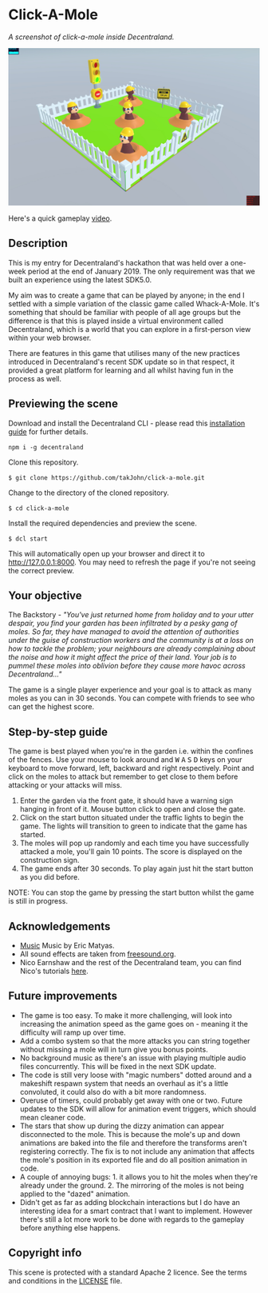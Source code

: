 # Click-A-Mole

_A screenshot of click-a-mole inside Decentraland._

![screenshot](https://github.com/takJohn/click-a-mole/blob/master/screenshots/click-a-mole-screen.jpg)

Here's a quick gameplay [video](https://vimeo.com/314560404).

## Description

This is my entry for Decentraland's hackathon that was held over a one-week period at the end of January 2019. The only requirement was that we built an experience using the latest SDK5.0.

My aim was to create a game that can be played by anyone; in the end I settled with a simple variation of the classic game called Whack-A-Mole. It's something that should be familiar with people of all age groups but the difference is that this is played inside a virtual environment called Decentraland, which is a world that you can explore in a first-person view within your web browser.

There are features in this game that utilises many of the new practices introduced in Decentraland's recent SDK update so in that respect, it provided a great platform for learning and all whilst having fun in the process as well.

## Previewing the scene

Download and install the Decentraland CLI - please read this [installation guide](https://docs.decentraland.org/getting-started/installation-guide/) for further details.

```
npm i -g decentraland
```

Clone this repository.

```
$ git clone https://github.com/takJohn/click-a-mole.git
```

Change to the directory of the cloned repository.

```
$ cd click-a-mole
```

Install the required dependencies and preview the scene.

```
$ dcl start
```

This will automatically open up your browser and direct it to <http://127.0.0.1:8000>. You may need to refresh the page if you're not seeing the correct preview.

## Your objective

The Backstory - _"You've just returned home from holiday and to your utter despair, you find your garden has been infiltrated by a pesky gang of moles. So far, they have managed to avoid the attention of authorities under the guise of construction workers and the community is at a loss on how to tackle the problem; your neighbours are already complaining about the noise and how it might affect the price of their land. Your job is to pummel these moles into oblivion before they cause more havoc across Decentraland..."_

The game is a single player experience and your goal is to attack as many moles as you can in 30 seconds. You can compete with friends to see who can get the highest score.

## Step-by-step guide

The game is best played when you're in the garden i.e. within the confines of the fences. Use your mouse to look around and <kbd>W</kbd> <kbd>A</kbd> <kbd>S</kbd> <kbd>D</kbd> keys on your keyboard to move forward, left, backward and right respectively. Point and click on the moles to attack but remember to get close to them before attacking or your attacks will miss.

1. Enter the garden via the front gate, it should have a warning sign hanging in front of it. Mouse button click to open and close the gate.
2. Click on the start button situated under the traffic lights to begin the game. The lights will transition to green to indicate that the game has started.
3. The moles will pop up randomly and each time you have successfully attacked a mole, you'll gain 10 points. The score is displayed on the construction sign.
4. The game ends after 30 seconds. To play again just hit the start button as you did before.

NOTE: You can stop the game by pressing the start button whilst the game is still in progress.

## Acknowledgements

- [Music](http://soundimage.org/) Music by Eric Matyas.
- All sound effects are taken from [freesound.org](https://freesound.org/).
- Nico Earnshaw and the rest of the Decentraland team, you can find Nico's tutorials [here](https://decentraland.org/blog/tutorials).

## Future improvements

- The game is too easy. To make it more challenging, will look into increasing the animation speed as the game goes on - meaning it the difficulty will ramp up over time.
- Add a combo system so that the more attacks you can string together without missing a mole will in turn give you bonus points.
- No background music as there's an issue with playing multiple audio files concurrently. This will be fixed in the next SDK update.
- The code is still very loose with "magic numbers" dotted around and a makeshift respawn system that needs an overhaul as it's a little convoluted, it could also do with a bit more randomness. 
- Overuse of timers, could probably get away with one or two. Future updates to the SDK will allow for animation event triggers, which should mean cleaner code.
- The stars that show up during the dizzy animation can appear disconnected to the mole. This is because the mole's up and down animations are baked into the file and therefore the transforms aren't registering correctly. The fix is to not include any animation that affects the mole's position in its exported file and do all position animation in code.
- A couple of annoying bugs: 1. it allows you to hit the moles when they're already under the ground. 2. The mirroring of the moles is not being applied to the "dazed" animation.
- Didn't get as far as adding blockchain interactions but I do have an interesting idea for a smart contract that I want to implement. However there's still a lot more work to be done with regards to the gameplay before anything else happens.

## Copyright info

This scene is protected with a standard Apache 2 licence. See the terms and conditions in the [LICENSE](/LICENSE) file.
